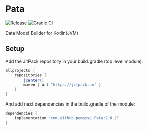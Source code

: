 # Pata
[![Release](https://jitpack.io/v/pemassi/Pata.svg)](https://jitpack.io/#pemassi/Pata)
![Gradle CI](https://github.com/pemassi/DataModelBuilder/actions/workflows/gradle-ci.yml/badge.svg)

Data Model Builder for Kotlin(JVM)

## Setup
Add the JitPack repository in your build.gradle (top level module):
```gradle
allprojects {
    repositories {
        jcenter()
        maven { url "https://jitpack.io" }
    }
}
```

And add next dependencies in the build.gradle of the module:
```gradle
dependencies {
    implementation 'com.github.pemassi:Pata:2.0.2'
}
```
